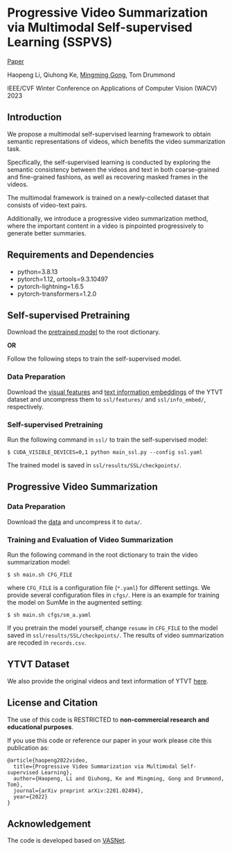 # Progressive Video Summarization via Multimodal Self-supervised Learning (SSPVS)
 [Paper](https://arxiv.org/pdf/2201.02494.pdf)

Haopeng Li, Qiuhong Ke, [Mingming Gong](https://mingming-gong.github.io/), Tom Drummond

IEEE/CVF Winter Conference on Applications of Computer Vision (WACV) 2023


## Introduction

We propose a multimodal self-supervised learning framework to obtain semantic representations of videos, which benefits the video summarization task. 

Specifically, the self-supervised learning is conducted by exploring the  semantic consistency between  the videos and text in both coarse-grained and fine-grained fashions, as well as recovering  masked frames in the  videos. 

The multimodal framework is trained on a newly-collected dataset that consists of video-text pairs. 

Additionally, we introduce a progressive video summarization method, where the important content in a video is pinpointed progressively to generate better summaries.


## Requirements and Dependencies

- python=3.8.13
- pytorch=1.12, ortools=9.3.10497
- pytorch-lightning=1.6.5 
- pytorch-transformers=1.2.0


## Self-supervised Pretraining


Download the [pretrained model](https://unimelbcloud-my.sharepoint.com/:u:/g/personal/haopengl1_student_unimelb_edu_au/EW4hDPJnGWZHr8c19gZcXYQB2ajRX8bpdn4_c_SBfZ-Uig?e=xvhit3) to the root dictionary.

**OR**

Follow the following steps to train the self-supervised model.

### Data Preparation

Download the [visual features](https://unimelbcloud-my.sharepoint.com/:u:/g/personal/haopengl1_student_unimelb_edu_au/Efr65A_gDpdIqMxnxRWbIt4BpBe8XYhc4_KX2_QlhnyCig?e=znqRT2) and [text information embeddings](https://unimelbcloud-my.sharepoint.com/:u:/g/personal/haopengl1_student_unimelb_edu_au/EVlgG9lOExFNl3Ds1eBigdkBSqTDv7CR9e4vXKcpl_f3mQ?e=dcSdVs) of the YTVT dataset and uncompress them to `ssl/features/` and `ssl/info_embed/`, respectively.


### Self-supervised Pretraining
Run the following command in `ssl/` to train the self-supervised model: 

```
$ CUDA_VISIBLE_DEVICES=0,1 python main_ssl.py --config ssl.yaml
```
The trained model is saved in `ssl/results/SSL/checkpoints/`.


## Progressive Video Summarization

### Data Preparation

Download the [data](https://unimelbcloud-my.sharepoint.com/:u:/g/personal/haopengl1_student_unimelb_edu_au/ER72XF7I-_NBoGFpBghHSdEBAO753RSF6_cYTLvfMTlVXw?e=NLjcUO) and uncompress it to ``data/``.


### Training and Evaluation of Video Summarization
Run the following command in the root dictionary to train the video summarization model: 

```
$ sh main.sh CFG_FILE
```
where `CFG_FILE` is a configuration file (`*.yaml`) for different settings. We provide several configuration files in `cfgs/`. Here is an example for training the model on SumMe in the augmented setting: 

```
$ sh main.sh cfgs/sm_a.yaml
```

If you pretrain the model yourself, change `resume` in `CFG_FILE`  to the model saved in `ssl/results/SSL/checkpoints/`. The results of video summarization are recoded in ``records.csv``.


## YTVT Dataset

We also provide the original videos and text information of YTVT [here](https://unimelbcloud-my.sharepoint.com/:f:/g/personal/haopengl1_student_unimelb_edu_au/End9OkDNT5FMixpK1LECLA8BwyEuaVKq4gD9nZVngQ4Eqg?e=DHrre3).

## License and Citation

The use of this code is RESTRICTED to **non-commercial research and educational purposes**.

If you use this code or reference our paper in your work please cite this publication as:

```
@article{haopeng2022video,
  title={Progressive Video Summarization via Multimodal Self-supervised Learning},
  author={Haopeng, Li and Qiuhong, Ke and Mingming, Gong and Drummond, Tom},
  journal={arXiv preprint arXiv:2201.02494},
  year={2022}
}
```
## Acknowledgement

The code is developed based on [VASNet](https://github.com/ok1zjf/VASNet).

